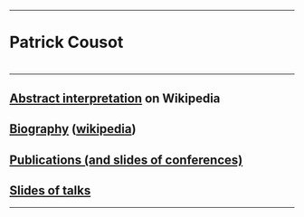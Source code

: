 <!DOCTYPE html>
<html lang="en">
<head>
	<meta charset="utf-8" />
	<title>Patrick Cousot's web site on GitHub</title>
</head>
<body>
<HR>
<h1>Patrick Cousot<h1>
<HR>
<h2><a href="https://en.wikipedia.org/wiki/Abstract_interpretation">Abstract interpretation</A> on Wikipedia<h2>
<h2><a href="bio.html">Biography</A> (<a href="https://pcousot.github.io">wikipedia</A>)</h2>
<h2><a href="publications.html">Publications (and slides of conferences)</A></h2>
<h2><a href="talks.html">Slides of talks</A></h2>
<HR>
</body> 
</html>
